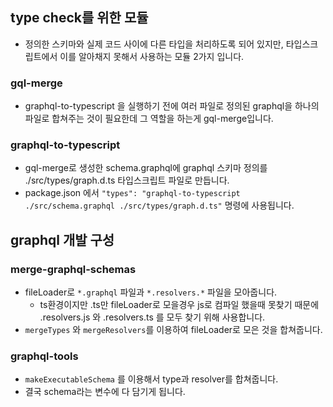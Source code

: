 ## type check를 위한 모듈

- 정의한 스키마와 실제 코드 사이에 다른 타입을 처리하도록 되어 있지만, 타입스크립트에서 이를 알아채지 못해서 사용하는 모듈 2가지 입니다.

### gql-merge

- graphql-to-typescript 을 실행하기 전에 여러 파일로 정의된 graphql을 하나의 파일로 합쳐주는 것이 필요한데 그 역할을 하는게 gql-merge입니다.

### graphql-to-typescript

- gql-merge로 생성한 schema.graphql에 graphql 스키마 정의를 ./src/types/graph.d.ts 타입스크립트 파일로 만듭니다.
- package.json 에서 `"types": "graphql-to-typescript ./src/schema.graphql ./src/types/graph.d.ts"` 명령에 사용됩니다.

## graphql 개발 구성


### merge-graphql-schemas

- fileLoader로 `*.graphql` 파일과 `*.resolvers.*` 파일을 모아줍니다.
  - ts환경이지만 .ts만 fileLoader로 모을경우 js로 컴파일 했을때 못찾기 때문에 .resolvers.js 와 .resolvers.ts 를 모두 찾기 위해 사용합니다.
- `mergeTypes` 와 `mergeResolvers`를 이용하여 fileLoader로 모은 것을 합쳐줍니다.

### graphql-tools

- `makeExecutableSchema` 를 이용해서 type과 resolver를 합쳐줍니다.
- 결국 schema라는 변수에 다 담기게 됩니다.